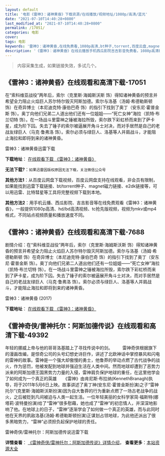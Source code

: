 ```yaml
---
layout: default
title: '电影《雷神3：诸神黄昏》下载资源/在线播放/视频地址/1080p/高清/蓝光'
date: "2021-07-10T14:40:28+0800"
last_modified_at: "2021-07-10T14:40:28+0800"
permalink: /17051/
categories: 电影
cover:
tags: 电影
keywords: '雷神3：诸神黄昏,在线免费看,1080p高清,bt种子,torrent,百度云盘,magnet,磁力链,迅雷下载资源'
description: '《雷神3：诸神黄昏》在线云播放手机西瓜影院吉吉影音免费看，1080p高清bd/hd未删减完整版和tc抢先枪版，mkv/mp4格式，附带bt/torrent种子、magnet/磁力链、百度云盘、网盘资源迅雷下载链接'
---
```


>内容采集生成，如果链接失效，多试几个。


## 《雷神3：诸神黄昏》在线观看和高清下载-17051

在“索科维亚战役”两年后，索尔（克里斯·海姆斯沃斯 饰）得知诸神黄昏的预言并希望全力阻止火焰巨人苏尔特尔毁灭阿斯加德。索尔与洛基（汤姆·希德勒斯顿 饰）在奇异博士（本尼迪克特·康伯巴奇 饰）的指引下找到了奥丁（安东尼·霍普金斯 饰）。奥丁向他们兄弟二人道出他们还有一位姐姐——“死亡女神”海拉（凯特·布兰切特 饰）。在一场战斗里雷神之锤被海拉所毁，索尔跌下彩虹桥而来到了萨卡星，成为阶下囚。失去了锤子的索尔被逼展开角斗士对决，而对手居然是自己的老战友绿巨人（马克·鲁弗洛 饰）。索尔必须与绿巨人、洛基等人并肩战斗，才能阻止海拉和即将到来的诸神黄昏。


雷神3：诸神黄昏迅雷下载

**下载地址**： [在线观看下载 《雷神3：诸神黄昏》](https://www.993dy.com//vod-detail-id-28067.html) 


**无法下载?**：`如果迅雷因版权原因无法下载，关注微信公众号 `

**其他方法1**：从百度云网盘下载视频，百度云网盘支持在线观看，非会员有限制，如果能找到迅雷下载链接、bt/torrent种子、magnet磁力链接、e2dk链接等，可以用迅雷、比特彗星等工具将完整视频下载到本地。

**其他方法2**：用手机云播、西瓜影院、吉吉影音等在线免费观看《雷神3：诸神黄昏》，一般提供1080p高清、hd/bd高清视频、tc抢先版视频，视频为mkv或mp4格式，不同站点视频质量和播放速度不同。


## 《雷神3：诸神黄昏》在线观看和高清下载-7688

剧情介绍：在“索科维亚战役”两年后，索尔（克里斯·海姆斯沃斯 饰）得知诸神黄昏的预言并希望全力阻止火焰巨人苏尔特尔毁灭阿斯加德。索尔与洛基（汤姆·希德勒斯顿 饰）在奇异博士（本尼迪克特·康伯巴奇 饰）的指引下找到了奥丁（安东尼·霍普金斯 饰）。奥丁向他们兄弟二人道出他们还有一位姐姐——“死亡女神”海拉（凯特·布兰切特 饰）。在一场战斗里雷神之锤被海拉所毁，索尔跌下彩虹桥而来到了萨卡星，成为阶下囚。失去了锤子的索尔被逼展开角斗士对决，而对手居然是自己的老战友绿巨人（马克·鲁弗洛 饰）。索尔必须与绿巨人、洛基等人并肩战斗，才能阻止海拉和即将到来的诸神黄昏。


雷神3：诸神黄昏 (2017)

**下载地址**： [在线观看下载 《雷神3：诸神黄昏》](https://www.btbtdy.me/btdy/dy11785.html) 


## 《雷神奇侠/雷神托尔：阿斯加德传说》在线观看和高清下载-49392

年轻的挪威上帝与他的哥哥洛基踏上了寻找传说中的剑。&nbsp;　　雷神奇侠根据旗下的漫画改编，是惊奇公司的头号幻想史诗巨作，讲述了北欧神话中掌控暴风和闪电的雷神的故事。雷神是一个强大却傲慢的勇士，他鲁莽的举动点燃了古代战争的战火，作为惩罚，他被发配到地球并强迫生活在人类中间。然而地球却遭到了恶势力派来的阿斯加德王国黑势力力量的入侵，雷神肩负保护地球的重任，在这里他学会了如何成为一个真正的英雄　　《雷神》由肯尼斯&middot;布拉纳(KennethBranagh)执导，将于2011年5月6日上映。故事讲述了奥丁神(安东尼&middot;霍普金斯扮演)之子“雷神托尔”(克里斯&middot;海姆斯沃斯扮演)因为自大鲁莽的行为重新点燃了一场古老战争的战火，之后被贬到凡间被迫与人类一起生活。一位年轻美丽的女科学家简·福斯特(娜塔莉&middot;波特曼扮演)给了“雷神”很多慰藉，她也成了&ldquo;雷神”的初恋情人，并深深地影响了他。在地球上的日子，&ldquo;雷神”逐渐学会了如何做一个真正的英雄，而与此同时他在天界的夙敌洛基(汤姆·希德勒斯顿扮演)正谋划占领地球，为此他还派出了很多黑暗势力，“雷神”必须担负起保护地球的责任。


雷神奇侠/雷神托尔：阿斯加德传说迅雷下载

**详情查看**： [《雷神奇侠/雷神托尔：阿斯加德传说》详情介绍](/movie/49392/)， **查看更多**：[本站资源大全](/movie/t/all/)

